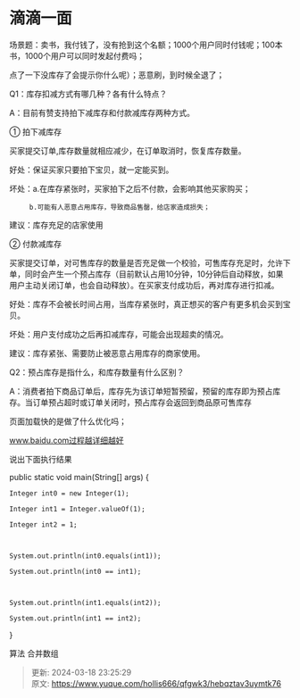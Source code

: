 # 滴滴一面

场景题：卖书，我付钱了，没有抢到这个名额；1000个用户同时付钱呢；100本书，1000个用户可以同时发起付费吗；

点了一下没库存了会提示你什么呢）；恶意刷，到时候全退了；

Q1：库存扣减方式有哪几种？各有什么特点？



A：目前有赞支持拍下减库存和付款减库存两种方式。

① 拍下减库存

买家提交订单,库存数量就相应减少，在订单取消时，恢复库存数量。



好处：保证买家只要拍下宝贝，就一定能买到。



坏处：a.在库存紧张时，买家拍下之后不付款，会影响其他买家购买；



         b.可能有人恶意占用库存，导致商品售罄，给店家造成损失；



建议：库存充足的店家使用

② 付款减库存

买家提交订单，对可售库存的数量是否充足做一个校验，可售库存充足时，允许下单，同时会产生一个预占库存（目前默认占用10分钟，10分钟后自动释放，如果用户主动关闭订单，也会自动释放）。在买家支付成功后，再对库存进行扣减。



好处：库存不会被长时间占用，当库存紧张时，真正想买的客户有更多机会买到宝贝。



坏处：用户支付成功之后再扣减库存，可能会出现超卖的情况。



建议：库存紧张、需要防止被恶意占用库存的商家使用。

Q2：预占库存是指什么，和库存数量有什么区别？



A：消费者拍下商品订单后，库存先为该订单短暂预留，预留的库存即为预占库存。当订单预占超时或订单关闭时，预占库存会返回到商品原可售库存

页面加载快的是做了什么优化吗；

www.baidu.com过程越详细越好

说出下面执行结果

public static void main(String[] args) {

    Integer int0 = new Integer(1);

    Integer int1 = Integer.valueOf(1);

    Integer int2 = 1;



    System.out.println(int0.equals(int1));

    System.out.println(int0 == int1); 



    System.out.println(int1.equals(int2));

    System.out.println(int1 == int2);

}

算法 合并数组



> 更新: 2024-03-18 23:25:29  
> 原文: <https://www.yuque.com/hollis666/qfgwk3/hebqztav3uymtk76>